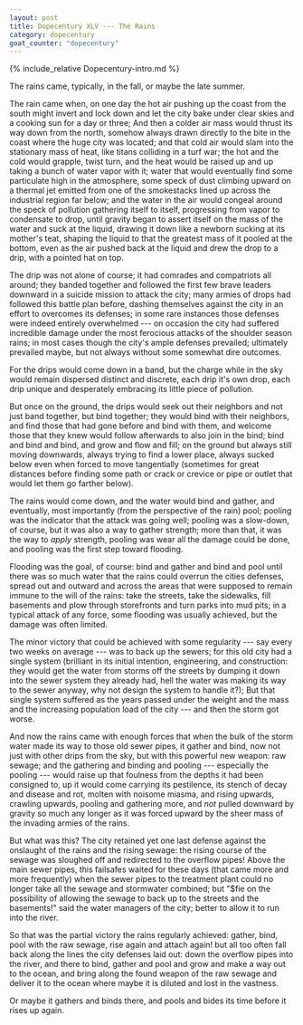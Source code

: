 ```yaml
---
layout: post
title: Dopecentury XLV --- The Rains
category: dopecentury
goat_counter: "dopecentury" 
---
```


{% include_relative Dopecentury-intro.md %}

The rains came, typically, in the fall, or maybe the late summer. 

The rain came when, on one day the hot air pushing up the coast from the south might invert and lock down and let the city bake under clear skies and a cooking sun for a day or three; And then a colder air mass would thrust its way down from the north, somehow always drawn directly to the bite in the coast where the huge city was located; and that cold air would slam into the stationary mass of heat, like titans colliding in a turf war; the hot and the cold would grapple, twist turn, and the heat would be raised up and up taking a bunch of water vapor with it; water that would eventually find some particulate high in the atmosphere, some speck of dust climbing upward on a thermal jet emitted from one of the smokestacks lined up across the industrial region far below; and the water in the air would congeal around the speck of pollution gathering itself to itself, progressing from vapor to condensate to drop, until gravity began to assert itself on the mass of the water and suck at the liquid, drawing it down like a newborn sucking at its mother's teat, shaping the liquid to that the greatest mass of it pooled at the bottom, even as the air pushed back at the liquid and drew the drop to a drip, with a pointed hat on top.

The drip was not alone of course; it had comrades and compatriots all around; they banded together and followed the first few brave leaders downward in a suicide mission to attack the city; many armies of drops had followed this battle plan before, dashing themselves against the city in an effort to overcomes its defenses; in some rare instances those defenses were indeed entirely overwhelmed --- on occasion the city had suffered incredible damage under the most ferocious attacks of the shoulder season rains; in most cases though the city's ample defenses prevailed; ultimately prevailed maybe, but not always without some somewhat dire outcomes.

For the drips would come down in a band, but the charge while in the sky would remain dispersed distinct and discrete, each drip it's own drop, each drip unique and desperately embracing its little piece of pollution.

But once on the ground, the drips would seek out their neighbors and not just band together, but bind together; they would bind with their neighbors, and find those that had gone before and bind with them, and welcome those that they knew would follow afterwards to also join in the bind; bind and bind and bind, and grow and flow and fill; on the ground but always still moving downwards, always trying to find a lower place, always sucked below even when forced to move tangentially (sometimes for great distances before finding some path or crack or crevice or pipe or outlet that would let them go farther below).

The rains would come down, and the water would bind and gather, and eventually, most importantly (from the perspective of the rain) pool; pooling was the indicator that the attack was going well; pooling was a slow-down, of course, but it was also a way to gather strength; more than that, it was the way to _apply_ strength, pooling was wear all the damage could be done, and pooling was the first step toward flooding.

Flooding was the goal, of course: bind and gather and bind and pool until there was so much water that the rains could overrun the cities defenses, spread out and outward and across the areas that were supposed to remain immune to the will of the rains: take the streets, take the sidewalks, fill basements and plow through storefronts and turn parks into mud pits; in a typical attack of any force, some flooding was usually achieved, but the damage was often limited.

The minor victory that could be achieved with some regularity --- say every two weeks on average --- was to back up the sewers; for this old city had a single system (brilliant in its initial intention, engineering, and construction: they would get the water from storms off the streets by dumping it down into the sewer system they already had, hell the water was making its way to the sewer anyway, why not design the system to handle it?); But that single system suffered as the years passed under the weight and the mass and the increasing population load of the city --- and then the storm got worse. 

And now the rains came with enough forces that when the bulk of the storm water made its way to those old sewer pipes, it gather and bind, now not just with other drips from the sky, but with this powerful new weapon: raw sewage; and the gathering and binding and pooling --- especially the pooling --- would raise up that foulness from the depths it had been consigned to, up it would come carrying its pestilence, its stench of decay and disease and rot, molten with noisome miasma, and rising upwards, crawling upwards, pooling and gathering more, and _not_ pulled downward by gravity so much any longer as it was forced upward by the sheer mass of the invading armies of the rains.

But what was this? The city retained yet one last defense against the onslaught of the rains and the rising sewage: the rising course of the sewage was sloughed off and redirected to the overflow pipes! Above the main sewer pipes, this failsafes waited for these days (that came more and more frequently) when the sewer pipes to the treatment plant could no longer take all the sewage and stormwater combined; but "$fie on the possibility of allowing the sewage to back up to the streets and the basements!" said the water managers of the city; better to allow it to run into the river.

So that was the partial victory the rains regularly achieved: gather, bind, pool with the raw sewage, rise again and attach again! but all too often fall back along the lines the city defenses laid out: down the overflow pipes into the river, and there to bind, gather and pool and grow and make a way out to the ocean, and bring along the found weapon of the raw sewage and deliver it to the ocean where maybe it is diluted and lost in the vastness.

Or maybe it gathers and binds there, and pools and bides its time before it rises up again.



